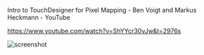 Intro to TouchDesigner for Pixel Mapping - Ben Voigt and Markus Heckmann - YouTube

https://www.youtube.com/watch?v=ShYYcr30vJw&t=2976s

![screenshot](https://github.com/user-attachments/assets/8ee823b6-8fd3-4792-b10c-b7a63425f033)
